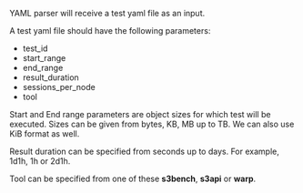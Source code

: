 YAML parser will receive a test yaml file as an input. 

A test yaml file should have the following parameters:

* test_id
* start_range
* end_range
* result_duration 
* sessions_per_node
* tool

Start and End range parameters are object sizes for which test will be executed. Sizes can be 
given from bytes, KB, MB up to TB. We can also use KiB format as well. 

Result duration can be specified from seconds up to days. For example, 1d1h, 1h or 2d1h.

Tool can be specified from one of these **s3bench**, **s3api** or **warp**.

